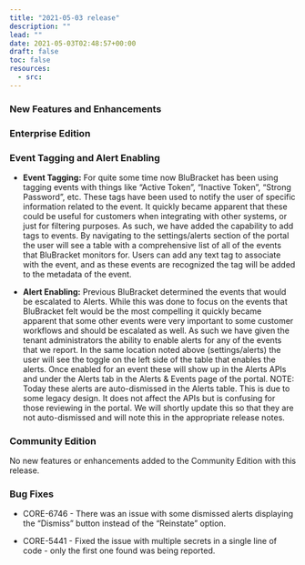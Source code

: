 ```yaml
---
title: "2021-05-03 release"
description: ""
lead: ""
date: 2021-05-03T02:48:57+00:00
draft: false
toc: false
resources:
  - src:
---
```


### New Features and Enhancements

### Enterprise Edition

### Event Tagging and Alert Enabling

* **Event Tagging:** For quite some time now BluBracket has been using tagging events with things like “Active Token”, “Inactive Token”, “Strong Password”, etc. These tags have been used to notify the user of specific information related to the event. It quickly became apparent that these could be useful for customers when integrating with other systems, or just for filtering purposes. As such, we have added the capability to add tags to events. By navigating to the settings/alerts section of the portal the user will see a table with a comprehensive list of all of the events that BluBracket monitors for. Users can add any text tag to associate with the event, and as these events are recognized the tag will be added to the metadata of the event.

* **Alert Enabling:** Previous BluBracket determined the events that would be escalated to Alerts. While this was done to focus on the events that BluBracket felt would be the most compelling it quickly became apparent that some other events were very important to some customer workflows and should be escalated as well. As such we have given the tenant administrators the ability to enable alerts for any of the events that we report. In the same location noted above (settings/alerts) the user will see the toggle on the left side of the table that enables the alerts. Once enabled for an event these will show up in the Alerts APIs and under the Alerts tab in the Alerts & Events page of the portal. NOTE: Today these alerts are auto-dismissed in the Alerts table. This is due to some legacy design. It does not affect the APIs but is confusing for those reviewing in the portal. We will shortly update this so that they are not auto-dismissed and will note this in the appropriate release notes.

### Community Edition

No new features or enhancements added to the Community Edition with this release.

### Bug Fixes

* CORE-6746 - There was an issue with some dismissed alerts displaying the “Dismiss” button instead of the “Reinstate” option.

* CORE-5441 - Fixed the issue with multiple secrets in a single line of code - only the first one found was being reported.
